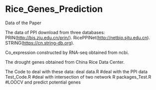 # Rice_Genes_Prediction
Data of the Paper

The data of PPI download from three databases: 
PRIN(http://bis.zju.edu.cn/prin/).
RicePPINet(http://netbio.sjtu.edu.cn).
STRING(https://cn.string-db.org).

Co_expression constructed by RNA-seq obtained from ncbi.

The drought genes obtained from China Rice Data Center.



The Code to deal with these data:
deal data.R     #deal with the PPI data
Test_Code.R     #deal with intersection of two network
R packages_Test.R  #LOOCV  and predict potential genes
